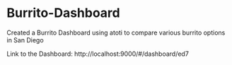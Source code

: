 # Burrito-Dashboard
Created a Burrito Dashboard using atoti to compare various burrito options in San Diego 

Link to the Dashboard: http://localhost:9000/#/dashboard/ed7
